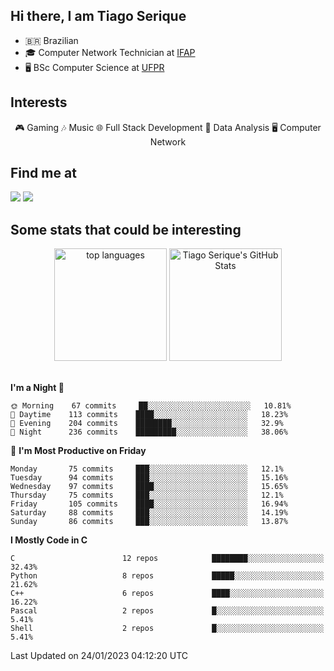 
<h2> Hi there, I am Tiago Serique</h2>

<div>
	<ul>
		<li>🇧🇷 Brazilian</li>
		<li>🎓 Computer Network Technician at <a href="https://www.ifap.edu.br/">IFAP</a></li>
		<li>🖥️ BSc Computer Science at <a href="https://www.ufpr.br/portalufpr/">UFPR</a></li>
	</ul>
</div>


<h2>Interests</h2>

<div align="center">
	🎮 Gaming 🎶 Music 🌐 Full Stack Development 🎲 Data Analysis 🖥️ Computer Network
</div>

<h2>Find me at</h2>

<div>
	<a href="https://www.linkedin.com/in/tiago-serique"><img src="https://img.shields.io/badge/LinkedIn-0077B5?style=for-the-badge&logo=linkedin&logoColor=white"></a>
	<a href="https://www.instagram.com/tecseit/"><img src="https://img.shields.io/badge/Instagram-E4405F?style=for-the-badge&logo=instagram&logoColor=white"></a>
</div>

<h2>Some stats that could be interesting</h2>

<div align="center">
	<img height="180em" src="https://tiagoserique.vercel.app/api/top-langs/?layout=compact&theme=tokyonight&username=tiagoserique&langs_count=10&hide=makefile&exclude_repo=vim-mods" alt="top languages">
	<img height="180em" src="https://tiagoserique.vercel.app/api?username=tiagoserique&count_private=true&show_icons=true&theme=tokyonight&include_all_commits=true" alt="Tiago Serique's GitHub Stats">
</div> 

<br>

<!--START_SECTION:waka-->
**I'm a Night 🦉** 

```text
🌞 Morning    67 commits     ██░░░░░░░░░░░░░░░░░░░░░░░   10.81% 
🌆 Daytime    113 commits    ████░░░░░░░░░░░░░░░░░░░░░   18.23% 
🌃 Evening    204 commits    ████████░░░░░░░░░░░░░░░░░   32.9% 
🌙 Night      236 commits    █████████░░░░░░░░░░░░░░░░   38.06%

```
📅 **I'm Most Productive on Friday** 

```text
Monday       75 commits     ███░░░░░░░░░░░░░░░░░░░░░░   12.1% 
Tuesday      94 commits     ███░░░░░░░░░░░░░░░░░░░░░░   15.16% 
Wednesday    97 commits     ████░░░░░░░░░░░░░░░░░░░░░   15.65% 
Thursday     75 commits     ███░░░░░░░░░░░░░░░░░░░░░░   12.1% 
Friday       105 commits    ████░░░░░░░░░░░░░░░░░░░░░   16.94% 
Saturday     88 commits     ███░░░░░░░░░░░░░░░░░░░░░░   14.19% 
Sunday       86 commits     ███░░░░░░░░░░░░░░░░░░░░░░   13.87%

```


**I Mostly Code in C** 

```text
C                        12 repos            ████████░░░░░░░░░░░░░░░░░   32.43% 
Python                   8 repos             █████░░░░░░░░░░░░░░░░░░░░   21.62% 
C++                      6 repos             ████░░░░░░░░░░░░░░░░░░░░░   16.22% 
Pascal                   2 repos             █░░░░░░░░░░░░░░░░░░░░░░░░   5.41% 
Shell                    2 repos             █░░░░░░░░░░░░░░░░░░░░░░░░   5.41%

```



 Last Updated on 24/01/2023 04:12:20 UTC
<!--END_SECTION:waka-->

